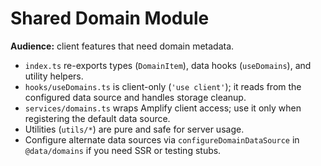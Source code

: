 # Shared Domain Module

**Audience:** client features that need domain metadata.

- `index.ts` re-exports types (`DomainItem`), data hooks (`useDomains`), and utility helpers.
- `hooks/useDomains.ts` is client-only (`'use client'`); it reads from the configured data source and handles storage cleanup.
- `services/domains.ts` wraps Amplify client access; use it only when registering the default data source.
- Utilities (`utils/*`) are pure and safe for server usage.
- Configure alternate data sources via `configureDomainDataSource` in `@data/domains` if you need SSR or testing stubs.
